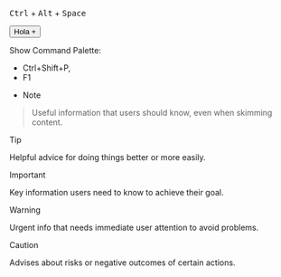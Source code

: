<kbd>Ctrl</kbd> + <kbd>Alt</kbd> + <kbd>Space</kbd>

<button>Hola +</button>


Show Command Palette: 
- Ctrl+Shift+P, 
- F1
- > [!NOTE]
> Useful information that users should know, even when skimming content.

> [!TIP]
> Helpful advice for doing things better or more easily.

> [!IMPORTANT]
> Key information users need to know to achieve their goal.

> [!WARNING]
> Urgent info that needs immediate user attention to avoid problems.

> [!CAUTION]
> Advises about risks or negative outcomes of certain actions.
